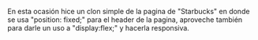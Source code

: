En esta ocasión hice un clon simple de la pagina de "Starbucks" en donde se usa "position: fixed;" para el header de la pagina, aproveche también para darle un uso a "display:flex;" y hacerla responsiva.
